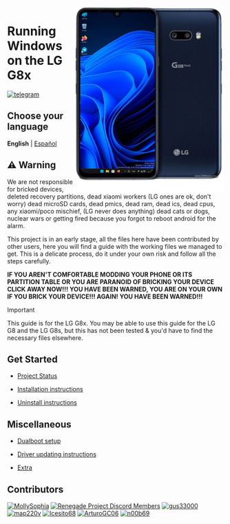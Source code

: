 <img align="right" src="https://github.com/Icesito68/Port-Windows-11-Lg-G8x/blob/Lg-G8x/mh2lm.png" width="350" alt="Windows 11 Running On A Lg G8x">

# Running Windows on the LG G8x
[![telegram](https://img.shields.io/badge/chat-telegram-brightgreen.svg?logo=telegram&style=flat-square)](https://t.me/winong8x)

## Choose your language
**English** | [Español](README-es.md)

## ⚠️ Warning
We are not responsible for bricked devices, deleted recovery partitions, dead xiaomi workers (LG ones are ok, don't worry) dead microSD cards, dead pmics, dead ram, dead ics, dead cpus, any xiaomi/poco mischief, (LG never does anything) dead cats or dogs, nuclear wars or getting fired because you forgot to reboot android for the alarm.

This project is in an early stage, all the files here have been contributed by other users, here you will find a guide with the working files we managed to get. This is a delicate process, do it under your own risk and follow all the steps carefully.

**IF YOU AREN'T COMFORTABLE MODDING YOUR PHONE OR ITS PARTITION TABLE OR YOU ARE PARANOID OF BRICKING YOUR DEVICE CLICK AWAY NOW!!! YOU HAVE BEEN WARNED, YOU ARE ON YOUR OWN IF YOU BRICK YOUR DEVICE!!! AGAIN! YOU HAVE BEEN WARNED!!!**

> [!Important]
> This guide is for the LG G8x. You may be able to use this guide for the LG G8 and the LG G8s, but this has not been tested & you'd have to find the necessary files elsewhere.

## Get Started
- [Project Status](guide/English/status.md)
 
- [Installation instructions](guide/English/1-partition.md)

- [Uninstall instructions](guide/English/uninstall.md)


## Miscellaneous
- [Dualboot setup](/guide/English/dualboot.md)

- [Driver updating instructions](guide/English/update.md)

- [Extra](guide/English/extra.md)

## Contributors
[<img alt="MollySophia" src="https://images.weserv.nl/?url=https://avatars.githubusercontent.com/u/20746884?v=4&w=45&fit=cover&mask=circle&maxage=7d" />](https://github.com/MollySophia)
[<img alt="Renegade Project Discord Members" src="https://images.weserv.nl/?url=https://cdn.discordapp.com/icons/736563593058713690/68f67bfddf4390b11effc99917b16338.webp?size=256&w=45&fit=cover&mask=circle&maxage=7d" />](https://discord.gg/XXBWfag)
[<img alt="gus33000" src="https://images.weserv.nl/?url=https://avatars.githubusercontent.com/u/3755345?v=4&w=45&fit=cover&mask=circle&maxage=7d" />](https://github.com/gus33000)
[<img alt="map220v" src="https://images.weserv.nl/?url=https://avatars.githubusercontent.com/u/14368485?v=4&w=45&fit=cover&mask=circle&maxage=7d" />](https://github.com/map220v)
[<img alt="Icesito68" src="https://images.weserv.nl/?url=https://avatars.githubusercontent.com/u/113939920?v=4&w=45&fit=cover&mask=circle&maxage=7d" />](https://github.com/Icesito68)
[<img alt="ArturoGC06" src="https://images.weserv.nl/?url=https://avatars.githubusercontent.com/u/76574534?v=4&w=45&fit=cover&mask=circle&maxage=7d" />](https://github.com/ArturoGC06)
[<img alt="n00b69" src="https://images.weserv.nl/?url=https://avatars.githubusercontent.com/u/83274506?v=4&w=45&fit=cover&mask=circle&maxage=7d" />](https://github.com/n00b69)








